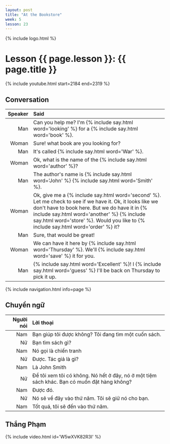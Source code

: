 ```yaml
---
layout: post
title: "At the Bookstore"
week: 5
lesson: 23
---
```


{% include logo.html %}

# Lesson {{ page.lesson }}: {{ page.title }}

{% include youtube.html start=2184 end=2319 %}

## Conversation

Speaker | Said
---: | :---
Man | Can you help me? I'm {% include say.html word='looking' %} for a {% include say.html word='book' %}.
Woman | Sure! what book are you looking for?
Man | It's called {% include say.html word='War' %}.
Woman | Ok, what is the name of the {% include say.html word='author' %}?
Man | The author's name is {% include say.html word='John' %} {% include say.html word='Smith' %}.
Woman | Ok, give me a {% include say.html word='second' %}. Let me check to see if we have it. Ok, it looks like we don't have to book here. But we do have it in {% include say.html word='another' %} {% include say.html word='store' %}. Would you like to {% include say.html word='order' %} it?
Man | Sure, that would be great!
Woman | We can have it here by {% include say.html word='Thursday' %}. We'll {% include say.html word='save' %} it for you.
Man | {% include say.html word='Excellent' %}! I {% include say.html word='guess' %} I'll be back on Thursday to pick it up.

{% include navigation.html info=page %}

## Chuyển ngữ

Người nói | Lời thoại
---: | :--- |
Nam | Bạn giúp tôi được không? Tôi đang tìm một cuốn sách.
Nữ | Bạn tìm sách gì?
Nam | Nó gọi là chiến tranh
Nữ | Được. Tác giả là gì?
Nam | Là John Smith
Nữ | Để tôi xem tôi có không. Nó hết ở đây, nó ở một tiệm sách khác. Bạn có muốn đặt hàng không?
Nam | Được đó.
Nữ | Nó sẽ về đây vào thứ năm. Tôi sẽ giữ nó cho bạn.
Nam | Tốt quá, tôi sẽ đến vào thứ năm.

## Thắng Phạm

{% include video.html id='W5wXVK82R3I' %}
